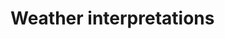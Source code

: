 # Weather interpretations 

[Git branch]:(https://github.com/codiku/react-native-meteo/tree/007-EN-weather-interpretations)
[Interpretation codes]:(https://raw.githubusercontent.com/codiku/ressources/master/weather_interpretations.txt)
[Images zip]:(https://github.com/codiku/ressources/blob/master/meteo_img.zip)